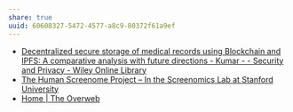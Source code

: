 ```yaml
---
share: true
uuid: 60608327-5472-4577-a8c9-80372f61a9ef
---
```

* [Decentralized secure storage of medical records using Blockchain and IPFS: A comparative analysis with future directions - Kumar - - Security and Privacy - Wiley Online Library](https://onlinelibrary.wiley.com/doi/full/10.1002/spy2.162)
* [The Human Screenome Project – In the Screenomics Lab at Stanford University](http://screenomics.stanford.edu/?fbclid=IwAR3CKWhcIcJlk3DfhDto_GPsjkxwf_9vi2bdqWA6u0_Foz2enhQ3InZ9NeY)
* [Home | The Overweb](https://www.theoverweb.com/challenge)
